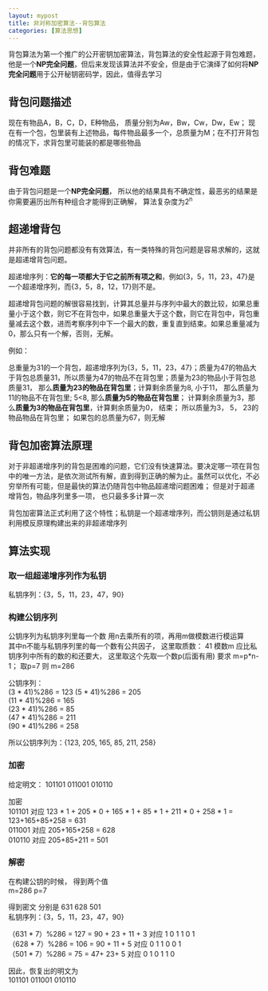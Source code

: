 ```yaml
---
layout: mypost
title: 非对称加密算法--背包算法
categories: [算法思想]
---
```


背包算法为第一个推广的公开密钥加密算法，背包算法的安全性起源于背包难题，他是一个**NP完全问题**，但后来发现该算法并不安全，但是由于它演绎了如何将**NP完全问题**用于公开秘钥密码学，因此，值得去学习

## 背包问题描述

现在有物品A，B，C，D，E种物品， 质量分别为Aw，Bw，Cw，Dw，Ew； 现在有一个包，包里装有上述物品，每件物品最多一个，总质量为M；在不打开背包的情况下，求背包里可能装的都是哪些物品


## 背包难题

由于背包问题是一个**NP完全问题**， 所以他的结果具有不确定性，最恶劣的结果是你需要遍历出所有种组合才能得到正确解， 算法复杂度为2<sup>n</sup>

## 超递增背包

并非所有的背包问题都没有有效算法，有一类特殊的背包问题是容易求解的，这就是超递增背包问题。

超递增序列：**它的每一项都大于它之前所有项之和**，例如{3，5，11，23，47}是一个超递增序列，而{3，5，8，12，17}则不是。

超递增背包问题的解很容易找到，计算其总量并与序列中最大的数比较，如果总重量小于这个数，则它不在背包中，如果总重量大于这个数，则它在背包中，背包重量减去这个数，进而考察序列中下一个最大的数，重复直到结束。如果总重量减为0，那么只有一个解，否则，无解。

例如：

总重量为31的一个背包，超递增序列为{3，5，11，23，47}；质量为47的物品大于背包总质量31，所以质量为47的物品不在背包里；质量为23的物品小于背包总质量31， 那么**质量为23的物品在背包里**；计算剩余质量为8, 小于11， 那么质量为11的物品不在背包里; 5<8, 那么**质量为5的物品在背包里**； 计算剩余质量为3，那么**质量为3的物品在背包里**，计算剩余质量为0， 结束； 所以质量为3， 5， 23的物品物品在背包里；
如果包的总质量为67，则无解

## 背包加密算法原理

对于非超递增序列的背包是困难的问题，它们没有快速算法。要决定哪一项在背包中的唯一方法，是依次测试所有解，直到得到正确的解为止。虽然可以优化，不必穷举所有可能，但是最快的算法仍随背包中物品超递增问题困难； 但是对于超递增背包，物品序列里多一项， 也只最多多计算一次

背包加密算法正式利用了这个特性；私钥是一个超递增序列，而公钥则是通过私钥利用模反原理构建出来的非超递增序列

## 算法实现

### 取一组超递增序列作为私钥

私钥序列：{3，5，11，23，47，90}

### 构建公钥序列

公钥序列为私钥序列里每一个数 用n去乘所有的项，再用m做模数进行模运算  
其中n不能与私钥序列里的每一个数有公共因子， 这里取质数： 41
模数m 应比私钥序列中所有的数的和还要大， 这里取这个先取一个数p(后面有用) 要求 m=p*n-1； 取p=7 则 m=286

公钥序列：  
(3 * 41)%286 = 123
(5 * 41)%286 = 205  
(11 * 41)%286 = 165  
(23 * 41)%286 = 85  
(47 * 41)%286 = 211  
(90 * 41)%286 = 258  

所以公钥序列为：{123, 205, 165, 85, 211, 258}

### 加密
 给定明文： 101101 011001 010110

 加密  
 101101 对应 123 * 1 + 205 * 0 + 165 * 1 + 85 * 1 + 211 * 0 + 258 * 1 = 123+165+85+258 = 631  
 011001 对应 205+165+258 = 628  
 010110 对应 205+85+211 = 501

### 解密

在构建公钥的时候， 得到两个值  
m=286  p=7

得到密文 分别是 631 628 501  
私钥序列：{3，5，11，23，47，90}  

（631 * 7）%286 = 127 = 90 + 23 + 11 + 3 对应 1 0 1 1 0 1  
（628 * 7）%286 = 106 = 90 + 11 + 5 对应 0 1 1 0 0 1  
（501 * 7）%286 = 75 = 47+ 23+ 5 对应 0 1 0 1 1 0

因此，恢复出的明文为  
101101 011001 010110

